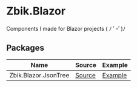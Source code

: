 # Zbik.Blazor
Components I made for Blazor projects ( ﾉ ﾟｰﾟ)ﾉ

## Packages
|Name                    |Source      |Example|
|------------------------|------------|-------|
|Zbik.Blazor.JsonTree    |[Source](https://github.com/Frioo/Zbik.Blazor/tree/master/Zbik.Blazor.JsonTree)|[Example](https://github.com/Frioo/Zbik.Blazor/tree/cbc195dd3d17e5394f6f0af4e126f15208db7f74/Zbik.Blazor.JsonTree.Example)|
